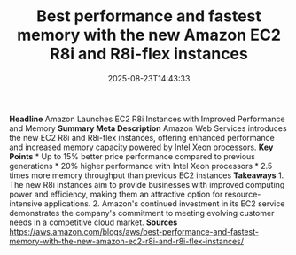 ﻿---
title: "Best performance and fastest memory with the new Amazon EC2 R8i and R8i-flex instances"
date: "2025-08-23T14:43:33"
category: "Markets"
summary: ""
slug: "best performance and fastest memory with the new amazon ec2 "
source_urls:
  - "https://aws.amazon.com/blogs/aws/best-performance-and-fastest-memory-with-the-new-amazon-ec2-r8i-and-r8i-flex-instances/"
seo:
  title: "Best performance and fastest memory with the new Amazon EC2 R8i and R8i-flex instances | Hash n Hedge"
  description: ""
  keywords: ["news", "markets", "brief"]
---
**Headline** Amazon Launches EC2 R8i Instances with Improved Performance and Memory  **Summary Meta Description** Amazon Web Services introduces the new EC2 R8i and R8i-flex instances, offering enhanced performance and increased memory capacity powered by Intel Xeon processors.  **Key Points**  * Up to 15% better price performance compared to previous generations * 20% higher performance with Intel Xeon processors * 2.5 times more memory throughput than previous EC2 instances  **Takeaways**  1. The new R8i instances aim to provide businesses with improved computing power and efficiency, making them an attractive option for resource-intensive applications. 2. Amazon's continued investment in its EC2 service demonstrates the company's commitment to meeting evolving customer needs in a competitive cloud market.  **Sources** https://aws.amazon.com/blogs/aws/best-performance-and-fastest-memory-with-the-new-amazon-ec2-r8i-and-r8i-flex-instances/ 
